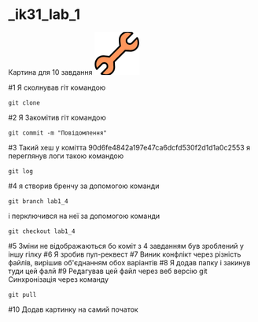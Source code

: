 # _ik31_lab_1
Картина для 10 завдання
![alt text](https://github.com/MishakinMax/_ik31_Mishakin_labs_TPIS/blob/master/lab1/Wrech.png "Wrench")

#1
Я сколнував гіт командою 
```Shell script
git clone
```
#2
Я Закомітив гіт командою 
```Shell script
git commit -m "Повідомлення"
```
#3
Такий хеш у комітта 90d6fe4842a197e47ca6dcfd530f2d1d1a0c2553
я переглянув логи такою командою 
````Shell script
git log
````
#4 
я створив бренчу за допомогою команди 
````Shell script
git branch lab1_4
````
і перключився на неї за допомогою команди 
```Shell script
git checkout lab1_4
```
#5
Зміни не відображаються бо коміт з 4 
завданням був зроблений у іншу гілку
#6
Я зробив пул-реквест
#7
Виник конфлікт через різність файлів, вирішив 
об'єднанням обох варіантів
#8
Я додав папку і закинув туди цей фалй
#9 
Редагував цей файл через веб версію git
Синхронізація через команду
```Shell script
git pull
```
#10
Додав картинку на самий початок
